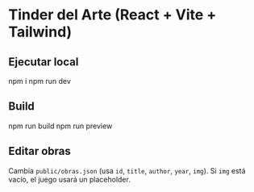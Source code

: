 # Tinder del Arte (React + Vite + Tailwind)

## Ejecutar local
npm i
npm run dev

## Build
npm run build
npm run preview

## Editar obras
Cambia `public/obras.json` (usa `id`, `title`, `author`, `year`, `img`). Si `img` está vacío, el juego usará un placeholder.
